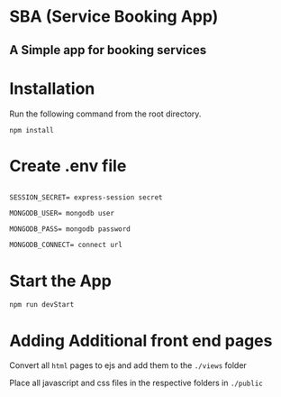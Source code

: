 <h1>SBA (Service Booking App)</h1>

<h2>A Simple app for booking services</h2>

# Installation

<p>Run the following command from the root directory.</p>
<code>npm install </code><br>

# Create .env file
<code>
SESSION_SECRET= express-session secret<br>
MONGODB_USER= mongodb user<br>
MONGODB_PASS= mongodb password<br>
MONGODB_CONNECT= connect url
</code>

# Start the App
<code>npm run devStart</code>

# Adding Additional front end pages
<p>Convert all <code>html</code> pages to ejs and add them to the <code>./views</code> folder</p>
<p>Place all javascript and css files in the respective folders in <code>./public</code></p>